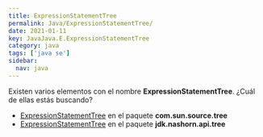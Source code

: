 ```yaml
---
title: ExpressionStatementTree
permalink: Java/ExpressionStatementTree/
date: 2021-01-11
key: JavaJava.E.ExpressionStatementTree
category: java
tags: ['java se']
sidebar: 
  nav: java
---
```


Existen varios elementos con el nombre **ExpressionStatementTree**. ¿Cuál de ellas estás buscando?
<ul>
<li><a href="/Java/ExpressionStatementTree-com-sun-source-tree/">ExpressionStatementTree</a> en el paquete <strong>com.sun.source.tree</strong></li>
<li><a href="/Java/ExpressionStatementTree-jdk-nashorn-api-tree/">ExpressionStatementTree</a> en el paquete <strong>jdk.nashorn.api.tree</strong></li>
<ul>
